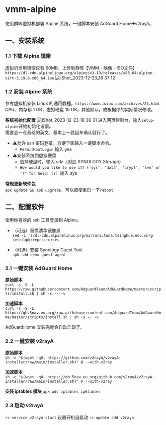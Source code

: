 # vmm-alpine

使用群晖虚拟机部署 Alpine 系统，一键脚本安装 AdGuard Home➕v2rayA。

## 一、安装系统

### 1.1 下载 Alpine 镜像
虚拟机专用镜像仅有 60MB，上传到群晖【VMM - 映像 - ISO文件】  
`https://dl-cdn.alpinelinux.org/alpine/v3.19/releases/x86_64/alpine-virt-3.19.0-x86_64.iso`
![iShot_2023-12-23_18 37 12](https://github.com/juneix/vmm-alpine/assets/81808039/2a1e8d6f-08a9-4c01-a437-ca40d45d2c3a)

### 1.2 安装 Alpine 系统
参考虚拟机安装 Linux 的通用教程。`https://www.ioiox.com/archives/25.html`  
CPU、内存都 1 GB，虚拟硬盘 10 GB，其他默认，或根据你的实际情况修改。

**系统初始化配置**
![iShot_2023-12-23_18 36 31](https://github.com/juneix/vmm-alpine/assets/81808039/8d55dc5a-2f01-4b2a-89d5-c453ce82b8e7)
进入网页控制台，输入`setup-alpine`开始初始化设置。  
需要会一点基础的英文，基本上一路回车确认就行了。  

- ⚠️允许 ssh 密码登录，方便下面输入一键脚本命令。  
  - `PermitRootLogin` 输入 yes  
- ⚠️安装系统到虚拟硬盘  
  - 选择硬盘时，输入 sda（对应 SYNOLOGY Storage）  
  - `How would you like to use it? ('sys', 'data', 'crypt', 'lvm' or '?' for help) [?] `输入 sys  

**常规更新软件包**  
`apk update && apk upgrade`，可以顺便重启一下`reboot`

## 二、配置软件
使用你喜欢的 ssh 工具登录到 Alpine。

- （可选）替换清华镜像源  
`sed -i 's/dl-cdn.alpinelinux.org/mirrors.tuna.tsinghua.edu.cn/g' /etc/apk/repositories`

- （可选）安装 Synology Guest Tool  
`apk add qemu-guest-agent`

### 2.1 一键安装 AdGuard Home
**原始脚本**  
`curl -s -S -L https://raw.githubusercontent.com/AdguardTeam/AdGuardHome/master/scripts/install.sh | sh -s -- -v`  

**加速脚本**  
`curl -s -S -L https://gh.5nav.eu.org/raw.githubusercontent.com/AdguardTeam/AdGuardHome/master/scripts/install.sh | sh -s -- -v`  

AdGuardHome 安装完就会自动启动了。

### 2.2 一键安装 v2rayA
**原始脚本**  
`sh -c "$(wget -qO- https://github.com/v2rayA/v2rayA-installer/raw/main/installer.sh)" @ --with-v2ray`  

**加速脚本**  
`sh -c "$(wget -qO- https://gh.5nav.eu.org/github.com/v2rayA/v2rayA-installer/raw/main/installer.sh)" @ --with-v2ray`  

**安装 iptables 模块**
`apk add iptables ip6tables`

### 2.3 启动 v2rayA
`rc-service v2raya start`
设置开机自启动
`rc-update add v2raya`
